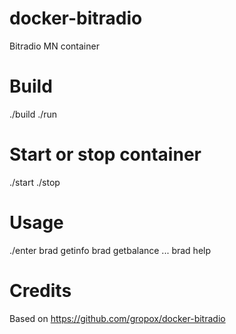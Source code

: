 # docker-bitradio
Bitradio MN container

# Build
./build 
./run
# Start or stop container
./start
./stop
# Usage
./enter
brad getinfo
brad getbalance
...
brad help


# Credits
Based on https://github.com/gropox/docker-bitradio
